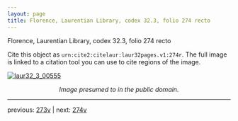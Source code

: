 ```yaml
---
layout: page
title: Florence, Laurentian Library, codex 32.3, folio 274 recto
---
```


Florence, Laurentian Library, codex 32.3, folio 274 recto

Cite this object as `urn:cite2:citelaur:laur32pages.v1:274r`.  The full image is linked to a citation tool you can use to cite regions of the image.

[![laur32_3_00555](http://www.homermultitext.org/iipsrv?IIIF=/project/homer/pyramidal/deepzoom/citelaur/laur32imgs/v1/laur32_3_00555.tif/full/800,/0/default.jpg)](http://www.homermultitext.org/ict2/?urn=urn:cite2:citelaur:laur32imgs.v1:laur32_3_00555) 

<p style="text-align: center; font-style: italic;">Image presumed to in the public domain.</p>

---

previous: [273v](../273v/) | next: [274v](../274v/)